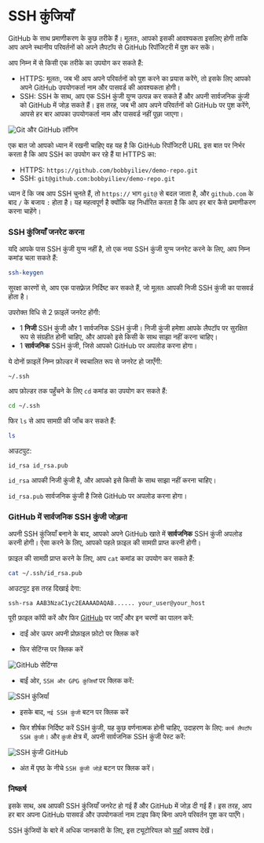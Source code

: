 # SSH कुंजियाँ

GitHub के साथ प्रमाणीकरण के कुछ तरीके हैं। मूलतः, आपको इसकी आवश्यकता इसलिए होगी ताकि आप अपने स्थानीय परिवर्तनों को अपने लैपटॉप से ​​GitHub रिपॉजिटरी में पुश कर सकें।

आप निम्न में से किसी एक तरीके का उपयोग कर सकते हैं:

* HTTPS: मूलतः, जब भी आप अपने परिवर्तनों को पुश करने का प्रयास करेंगे, तो इसके लिए आपको अपने GitHub उपयोगकर्ता नाम और पासवर्ड की आवश्यकता होगी।
* SSH: SSH के साथ, आप एक SSH कुंजी युग्म उत्पन्न कर सकते हैं और अपनी सार्वजनिक कुंजी को GitHub में जोड़ सकते हैं। इस तरह, जब भी आप अपने परिवर्तनों को GitHub पर पुश करेंगे, आपसे हर बार आपका उपयोगकर्ता नाम और पासवर्ड नहीं पूछा जाएगा।

![Git और GitHub लॉगिन](https://imgur.com/y544tCR.png)

एक बात जो आपको ध्यान में रखनी चाहिए वह यह है कि GitHub रिपॉजिटरी URL इस बात पर निर्भर करता है कि आप SSH का उपयोग कर रहे हैं या HTTPS का:

* HTTPS: `https://github.com/bobbyiliev/demo-repo.git`
* SSH: `git@github.com:bobbyiliev/demo-repo.git`

ध्यान दें कि जब आप SSH चुनते हैं, तो `https://` भाग `git@` से बदल जाता है, और `github.com` के बाद `/` के बजाय `:` होता है। यह महत्वपूर्ण है क्योंकि यह निर्धारित करता है कि आप हर बार कैसे प्रमाणीकरण करना चाहेंगे।

### SSH कुंजियाँ जनरेट करना

यदि आपके पास SSH कुंजी युग्म नहीं है, तो एक नया SSH कुंजी युग्म जनरेट करने के लिए, आप निम्न कमांड चला सकते हैं:

```bash
ssh-keygen
```

सुरक्षा कारणों से, आप एक पासफ़्रेज़ निर्दिष्ट कर सकते हैं, जो मूलतः आपकी निजी SSH कुंजी का पासवर्ड होता है।

उपरोक्त विधि से 2 फ़ाइलें जनरेट होंगी:

* 1 **निजी** SSH कुंजी और 1 सार्वजनिक SSH कुंजी। निजी कुंजी हमेशा आपके लैपटॉप पर सुरक्षित रूप से संग्रहीत होनी चाहिए, और आपको इसे किसी के साथ साझा नहीं करना चाहिए।
* 1 **सार्वजनिक** SSH कुंजी, जिसे आपको GitHub पर अपलोड करना होगा।

ये दोनों फ़ाइलें निम्न फ़ोल्डर में स्वचालित रूप से जनरेट हो जाएँगी:

```
~/.ssh
```

आप फ़ोल्डर तक पहुँचने के लिए `cd` कमांड का उपयोग कर सकते हैं:

```bash
cd ~/.ssh
```

फिर `ls` से आप सामग्री की जाँच कर सकते हैं:

```bash
ls
```

आउटपुट:

```
id_rsa id_rsa.pub
```

`id_rsa` आपकी निजी कुंजी है, और आपको इसे किसी के साथ साझा नहीं करना चाहिए।

`id_rsa.pub` सार्वजनिक कुंजी है जिसे GitHub पर अपलोड करना होगा।

### GitHub में सार्वजनिक SSH कुंजी जोड़ना

अपनी SSH कुंजियाँ बनाने के बाद, आपको अपने GitHub खाते में **सार्वजनिक** SSH कुंजी अपलोड करनी होगी। ऐसा करने के लिए, आपको पहले फ़ाइल की सामग्री प्राप्त करनी होगी।

फ़ाइल की सामग्री प्राप्त करने के लिए, आप `cat` कमांड का उपयोग कर सकते हैं:

```bash
cat ~/.ssh/id_rsa.pub
```

आउटपुट इस तरह दिखाई देगा:

```
ssh-rsa AAB3NzaC1yc2EAAAADAQAB...... your_user@your_host
```

पूरी फ़ाइल कॉपी करें और फिर [GitHub](https://github.com) पर जाएँ और इन चरणों का पालन करें:

* दाईं ओर ऊपर अपनी प्रोफ़ाइल फ़ोटो पर क्लिक करें

* फिर सेटिंग्स पर क्लिक करें

![GitHub सेटिंग्स](https://imgur.com/tRDwDjC.png)

* बाईं ओर, `SSH और GPG कुंजियाँ` पर क्लिक करें:

![SSH कुंजियाँ](https://imgur.com/iL2E3Ux.png)

* इसके बाद, `नई SSH कुंजी` बटन पर क्लिक करें

* फिर शीर्षक निर्दिष्ट करें SSH कुंजी, यह कुछ वर्णनात्मक होनी चाहिए, उदाहरण के लिए: `कार्य लैपटॉप SSH कुंजी`। और `कुंजी` क्षेत्र में, अपनी सार्वजनिक SSH कुंजी पेस्ट करें:

![SSH कुंजी GitHub](https://imgur.com/X89gLwD.png)

* अंत में पृष्ठ के नीचे `SSH कुंजी जोड़ें` बटन पर क्लिक करें।

### निष्कर्ष

इसके साथ, अब आपकी SSH कुंजियाँ जनरेट हो गई हैं और GitHub में जोड़ दी गई हैं। इस तरह, आप हर बार अपना GitHub पासवर्ड और उपयोगकर्ता नाम टाइप किए बिना अपने परिवर्तन पुश कर पाएँगे।

SSH कुंजियों के बारे में अधिक जानकारी के लिए, इस ट्यूटोरियल को [यहाँ](https://www.digitalocean.com/community/tutorials/how-to-set-up-ssh-keys-2) अवश्य देखें।